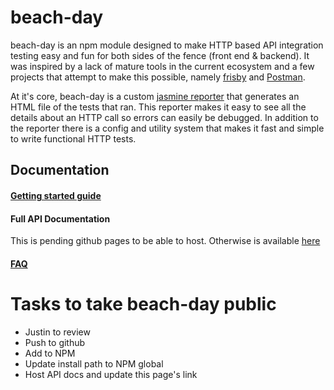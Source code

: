 # beach-day
beach-day is an npm module designed to make HTTP based API integration testing easy and fun for both sides of the fence (front end & backend).
It was inspired by a lack of mature tools in the current ecosystem and a few projects that attempt to make this possible, namely [frisby](http://frisbyjs.com/) and [Postman](https://www.getpostman.com/).

At it's core, beach-day is a custom [jasmine reporter](http://jasmine.github.io/2.4/custom_reporter.html) that generates an HTML file of the tests that ran. This reporter makes it easy to see all the details about an HTTP call so errors can easily be debugged.
In addition to the reporter there is a config and utility system that makes it fast and simple to write functional HTTP tests.

## Documentation
#### [Getting started guide](docs/getting-started/step1.md)

#### Full API Documentation
This is pending github pages to be able to host. Otherwise is available [here](docs/api-reference/typedoc/)

#### [FAQ](docs/faq/index.md)

# Tasks to take beach-day public
- Justin to review
- Push to github
- Add to NPM
- Update install path to NPM global
- Host API docs and update this page's link